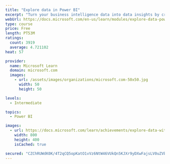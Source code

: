 ```yaml
---
title: "Explore data in Power BI"
excerpt: "Turn your business intelligence data into data insights by creating and configuring Power BI dashboards."
webUrl: https://docs.microsoft.com/en-us/learn/modules/explore-data-power-bi/
type: course
price: Free
length: PT53M
ratings:
  count: 3919
  average: 4.721102
heat: 57

provider:
  name: Microsoft Learn
  domain: microsoft.com
  images:
    - url: /assets/images/organizations/microsoft.com-50x50.jpg
      width: 50
      height: 50

levels:
  - Intermediate

topics:
  - Power BI

images:
  - url: https://docs.microsoft.com/learn/achievements/explore-data-with-power-bi-desktop-social.png
    width: 800
    height: 400
    isCached: true

secured: "CZChRUWdK0K/4T2qCQ5opKatO1vVz6NtW46VUkQn5KJXr9yDXwFajsLV0uZVbQzPTzaTHKp0PDsI64I/A7Byk8IvvMQ3qrNlGYn/z92zfOdMlKS9FwctKW8eHuKujXt2K7LWmuP8QijrTST/Gn8Q72xsR1tEALYOvcZ70ilV/AiPCigMSsjDxfC1ULdxblvTY8s3MTrJ26oPGH56pEU3xuMkiIhmjxjL9z9JQAlavHzREkEH8zH2MkuV9u0fXY2wTdVZFcFdVLPKkyQxzIo+idCfTugjRWj36Ut72sEBi9EfP5qEAf0U9l8pkq619iS1/ytDcA7mnDPt0BMGK9A8NBg2QJ3cuRYOClBA2lDC/4x1q90RWg6ejgke94mNKb9+JJw0pUz4lDD13ro9UuIzOTl6mGXHgMdrgB/haNGvOx0=;QYQqxCajU2JmtV96UK4gow=="
---
```


